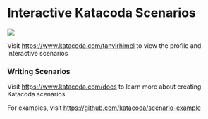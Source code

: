 # Interactive Katacoda Scenarios

[![](http://shields.katacoda.com/katacoda/tanvirhimel/count.svg)](https://www.katacoda.com/tanvirhimel "Get your profile on Katacoda.com")

Visit https://www.katacoda.com/tanvirhimel to view the profile and interactive scenarios

### Writing Scenarios
Visit https://www.katacoda.com/docs to learn more about creating Katacoda scenarios

For examples, visit https://github.com/katacoda/scenario-example
